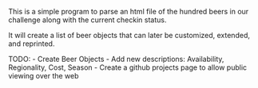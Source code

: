 This is a simple program to parse an html file of the hundred beers in our challenge along with the current checkin status.

It will create a list of beer objects that can later be customized, extended, and reprinted.

TODO:
	- Create Beer Objects
	- Add new descriptions: Availability, Regionality, Cost, Season
	- Create a github projects page to allow public viewing over the web


